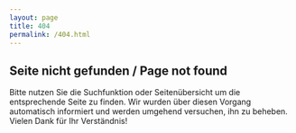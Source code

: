```yaml
---
layout: page
title: 404
permalink: /404.html
---
```


## Seite nicht gefunden / Page not found
Bitte nutzen Sie die Suchfunktion oder Seitenübersicht um die entsprechende Seite zu finden. Wir wurden über diesen Vorgang automatisch informiert und werden umgehend versuchen,
ihn zu beheben. Vielen Dank für Ihr Verständnis!
